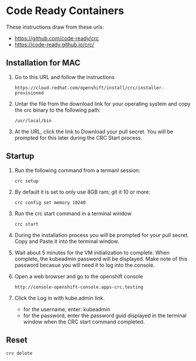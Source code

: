 # Code Ready Containers
These instructions draw from these urls:
- https://github.com/code-ready/crc
- https://code-ready.github.io/crc/

## Installation for MAC
1. Go to this URL and follow the instructions
   ```
   https://cloud.redhat.com/openshift/install/crc/installer-provisioned
   ```

2. Untar the file from the download link for your operating system and copy the crc binary to the following path:
    ```
    /usr/local/bin
    ```
3. At the URL, click the link to Download your pull secret.  You will be prompted for this later during the CRC Start process.

## Startup
1. Run the following command from a termanl session:
    ```
    crc setup
    ```
2. By default it is set to only use 8GB ram; git it 10 or more:
    ```
    crc config set memory 10240
    ```
3. Run the crc start command in a terminal window
    ```
    crc start
    ```
4. During the installation process you will be prompted for your pull secret.  Copy and Paste it into the terminal window.

6.  Wait about 5 minutes for the VM initialization to complete.  When complete, the kubeadmin password will be displayed.  Make note of this password becasue you will need it to log into the console.

5. Open a web browser and go to the openshift console
     ```
     http://console-openshift-console.apps-crc.testing
     ```

6. Click the Log in with kube.admin link.  
    - for the username, enter: kubeadmin  
    - for the password, enter the password guid displayed in the terminal window when the CRC start command completed. 

## Reset
```
crc delete
```
